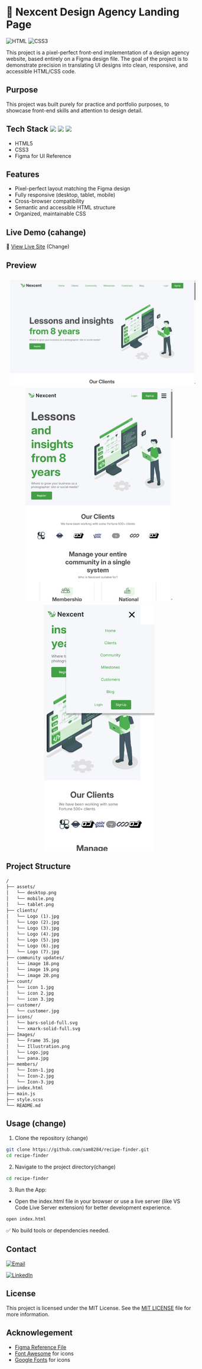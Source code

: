 
# :office: Nexcent Design Agency Landing Page
 
 
![HTML](https://img.shields.io/badge/HTML5-E34F26?style=flat&logo=html5&logoColor=white) ![CSS3](https://img.shields.io/badge/CSS3-1572B6?style=flat&logo=css3&logoColor=white)

This project is a pixel-perfect front-end implementation of a design agency website, based entirely on a Figma design file. The goal of the project is to demonstrate precision in translating UI designs into clean, responsive, and accessible HTML/CSS code.


## Purpose
This project was built purely for practice and portfolio purposes, to showcase front-end skills and attention to design detail.


## Tech Stack <img src="https://cdn.jsdelivr.net/gh/devicons/devicon/icons/html5/html5-original.svg" width="30" /> <img src="https://cdn.jsdelivr.net/gh/devicons/devicon/icons/css3/css3-original.svg" width="30" /> <img src="https://cdn.jsdelivr.net/gh/devicons/devicon/icons/figma/figma-original.svg" width="30" />


- HTML5
- CSS3 
- Figma for UI Reference
  

## Features

- Pixel-perfect layout matching the Figma design
- Fully responsive (desktop, tablet, mobile)
- Cross-browser compatibility
- Semantic and accessible HTML structure
- Organized, maintainable CSS


## Live Demo (cahange)

🔗 [View Live Site](www.google.com)
(Change)


## Preview 

<p align="center">
  <img src="./assets/desktop.PNG" alt="Desktop" width="600" style="vertical-align: top;margin-top: 10px;" hspace="10"/>
  <img src="./assets/tablet.png" alt="Tablet" width="400" style="vertical-align: top;margin-top: 10px;" hspace="10"/>
  <img src="./assets/mobile.png" alt="Mobile" width="300" style="vertical-align: top;margin-top: 10px;" />
</p>


## Project Structure

``` 
/ 
├── assets/ 
│   └── desktop.png 
│   └── mobile.png 
│   └── tablet.png 
├── clients/ 
│   └── Logo (1).jpg 
│   └── Logo (2).jpg 
│   └── Logo (3).jpg 
│   └── Logo (4).jpg 
│   └── Logo (5).jpg 
│   └── Logo (6).jpg 
│   └── Logo (7).jpg 
├── community updates/ 
│   └── image 18.png 
│   └── image 19.png 
│   └── image 20.png 
├── count/ 
│   └── icon 1.jpg 
│   └── icon 2.jpg 
│   └── icon 3.jpg 
├── customer/ 
│   └── customer.jpg 
├── icons/ 
│   └── bars-solid-full.svg 
│   └── xmark-solid-full.svg 
├── Images/ 
│   └── Frame 35.jpg 
│   └── Illustration.png 
│   └── Logo.jpg 
│   └── pana.jpg 
├── members/ 
│   └── Icon-1.jpg 
│   └── Icon-2.jpg 
│   └── Icon-3.jpg 
├── index.html 
├── main.js 
├── style.scss
└── README.md 
``` 
 


## Usage (change)
1. Clone the repository (change)

```bash
git clone https://github.com/sam8284/recipe-finder.git
cd recipe-finder
```

2. Navigate to the project directory(change)

```bash
cd recipe-finder
```
3. Run the App:
- Open the index.html file in your browser or use a live server (like VS Code Live Server extension) for better development experience.

```bash
open index.html
```

✅ No build tools or dependencies needed.


## Contact

[![Email](https://img.shields.io/badge/Email-Contact%20Me-red?style=flat-square&logo=gmail)](mailto:saima.ansari8811@gmail.com)

[![LinkedIn](https://img.shields.io/badge/LinkedIn-Profile-blue?style=flat-square&logo=linkedin)](https://www.linkedin.com/in/saima-ansari-developer/)



## License

This project is licensed under the MIT License. See the [MIT LICENSE](./LICENSE) file for more information.


## Acknowlegement
- [Figma Reference File](https://www.figma.com/design/MrgeaGLlU3AxATuEG3OlER/Minimal-Landing-Page-Design-%7C-Website-Home-Page-Design-%7C-Agency-Website-UI-Design--Community-?node-id=0-1&t=B9B4ENl33Eqb6foS-1)
- [Font Awesome](https://fontawesome.com/icons) for icons
- [Google Fonts](https://fonts.google.com/) for icons
